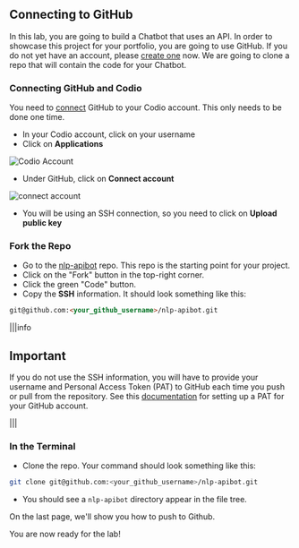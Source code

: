 ## Connecting to GitHub

In this lab, you are going to build a Chatbot that uses an API. In order to showcase this project for your portfolio, you are going to use GitHub. If you do not yet have an account, please [create one](https://github.com/) now. We are going to clone a repo that will contain the code for your Chatbot.

### Connecting GitHub and Codio

You need to [connect](https://docs.codio.com/common/develop/ide/editing/connect-github-codio.html#connect-codio-github) GitHub to your Codio account. This only needs to be done one time.

* In your Codio account, click on your username 
* Click on **Applications**

![Codio Account](https://docs.codio.com/_images/GitHub1.png)

* Under GitHub, click on **Connect account**

![connect account](https://docs.codio.com/_images/Github2.png)

* You will be using an SSH connection, so you need to click on **Upload public key**

### Fork the Repo

* Go to the [nlp-apibot](https://github.com/codio-content/nlp-apibot) repo. This repo is the starting point for your project.
* Click on the "Fork" button in the top-right corner.
* Click the green "Code" button.
* Copy the **SSH** information. It should look something like this:

```markdown
git@github.com:<your_github_username>/nlp-apibot.git
```

|||info
## Important
If you do not use the SSH information, you will have to provide your username and Personal Access Token (PAT) to GitHub each time you push or pull from the repository. See this [documentation](https://docs.github.com/en/authentication/keeping-your-account-and-data-secure/creating-a-personal-access-token) for setting up a PAT for your GitHub account.

|||

### In the Terminal

* Clone the repo. Your command should look something like this:

```bash
git clone git@github.com:<your_github_username>/nlp-apibot.git
```

* You should see a `nlp-apibot` directory appear in the file tree.

On the last page, we'll show you how to push to Github.

You are now ready for the lab!